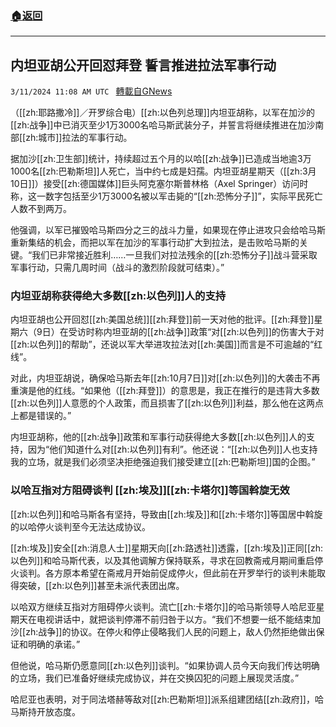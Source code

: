 ###  [:house:返回](README.md)
---


## 内坦亚胡公开回怼拜登 誓言推进拉法军事行动
`3/11/2024 11:08 AM UTC ` [轉載自GNews](https://gnews.org/articles/2384170)

（[[zh:耶路撒冷]]／开罗综合电）[[zh:以色列总理]]内坦亚胡称，以军在加沙的[[zh:战争]]中已消灭至少1万3000名哈马斯武装分子，并誓言将继续推进在加沙南部[[zh:城市]]拉法的军事行动。

据加沙[[zh:卫生部]]统计，持续超过五个月的以哈[[zh:战争]]已造成当地逾3万1000名[[zh:巴勒斯坦]]人死亡，当中约七成是妇孺。内坦亚胡星期天（[[zh:3月10日]]）接受[[zh:德国媒体]]巨头阿克塞尔斯普林格（Axel Springer）访问时称，这一数字包括至少1万3000名被以军击毙的“[[zh:恐怖分子]]”，实际平民死亡人数不到两万。

他强调，以军已摧毁哈马斯四分之三的战斗力量，如果现在停止进攻只会给哈马斯重新集结的机会，而把以军在加沙的军事行动扩大到拉法，是击败哈马斯的关键。“我们已非常接近胜利……一旦我们对拉法残余的[[zh:恐怖分子]]战斗营采取军事行动，只需几周时间（战斗的激烈阶段就可结束）。”

### 内坦亚胡称获得绝大多数[[zh:以色列]]人的支持

内坦亚胡也公开回怼[[zh:美国总统]][[zh:拜登]]前一天对他的批评。[[zh:拜登]]星期六（9日）在受访时称内坦亚胡的[[zh:战争]]政策“对[[zh:以色列]]的伤害大于对[[zh:以色列]]的帮助”，还说以军大举进攻拉法对[[zh:美国]]而言是不可逾越的“红线”。

对此，内坦亚胡说，确保哈马斯去年[[zh:10月7日]]对[[zh:以色列]]的大袭击不再重演是他的红线。“如果他（[[zh:拜登]]）的意思是，我正在推行的是违背大多数[[zh:以色列]]人意愿的个人政策，而且损害了[[zh:以色列]]利益，那么他在这两点上都是错误的。”

内坦亚胡称，他的[[zh:战争]]政策和军事行动获得绝大多数[[zh:以色列]]人的支持，因为“他们知道什么对[[zh:以色列]]有利”。他还说：“[[zh:以色列]]人也支持我的立场，就是我们必须坚决拒绝强迫我们接受建立[[zh:巴勒斯坦]]国的企图。”

### 以哈互指对方阻碍谈判 [[zh:埃及]][[zh:卡塔尔]]等国斡旋无效

[[zh:以色列]]和哈马斯各有坚持，导致由[[zh:埃及]]和[[zh:卡塔尔]]等国居中斡旋的以哈停火谈判至今无法达成协议。

[[zh:埃及]]安全[[zh:消息人士]]星期天向[[zh:路透社]]透露，[[zh:埃及]]正同[[zh:以色列]]和哈马斯代表，以及其他调解方保持联系，寻求在回教斋戒月期间重启停火谈判。各方原本希望在斋戒月开始前促成停火，但此前在开罗举行的谈判未能取得突破，[[zh:以色列]]甚至未派代表团出席。

以哈双方继续互指对方阻碍停火谈判。流亡[[zh:卡塔尔]]的哈马斯领导人哈尼亚星期天在电视讲话中，就把谈判停滞不前归咎于以方。“我们不想要一纸不能结束加沙[[zh:战争]]的协议。在停火和停止侵略我们人民的问题上，敌人仍然拒绝做出保证和明确的承诺。”

但他说，哈马斯仍愿意同[[zh:以色列]]谈判。“如果协调人员今天向我们传达明确的立场，我们已准备好继续完成协议，并在交换囚犯的问题上展现灵活度。”

哈尼亚也表明，对于同法塔赫等敌对[[zh:巴勒斯坦]]派系组建团结[[zh:政府]]，哈马斯持开放态度。
